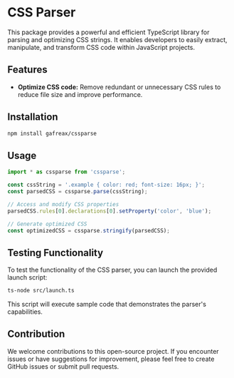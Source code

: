 # CSS Parser

This package provides a powerful and efficient TypeScript library for parsing and optimizing CSS strings. It enables developers to easily extract, manipulate, and transform CSS code within JavaScript projects.

## Features
* **Optimize CSS code:** Remove redundant or unnecessary CSS rules to reduce file size and improve performance.


## Installation

```bash
npm install gafreax/cssparse
```

## Usage

```typescript
import * as cssparse from 'cssparse';

const cssString = '.example { color: red; font-size: 16px; }';
const parsedCSS = cssparse.parse(cssString);

// Access and modify CSS properties
parsedCSS.rules[0].declarations[0].setProperty('color', 'blue');

// Generate optimized CSS
const optimizedCSS = cssparse.stringify(parsedCSS);
```

## Testing Functionality

To test the functionality of the CSS parser, you can launch the provided launch script:

```bash
ts-node src/launch.ts
```

This script will execute sample code that demonstrates the parser's capabilities.

## Contribution

We welcome contributions to this open-source project. If you encounter issues or have suggestions for improvement, please feel free to create GitHub issues or submit pull requests.